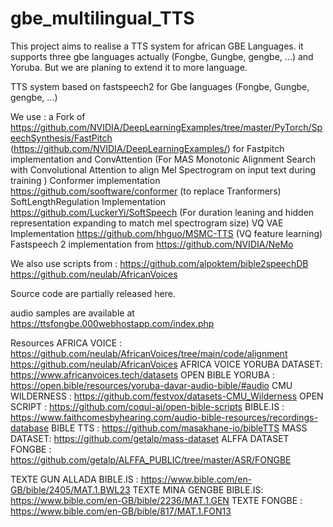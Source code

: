 # gbe_multilingual_TTS

This project aims to realise a TTS system for african GBE Languages. it supports three gbe languages actually (Fongbe, Gungbe, gengbe, ...) 
and Yoruba. But we are planing to extend it to more language.

TTS system based on fastspeech2 for Gbe languages (Fongbe, Gungbe, gengbe, ...) 

We use :
a Fork of https://github.com/NVIDIA/DeepLearningExamples/tree/master/PyTorch/SpeechSynthesis/FastPitch 
(https://github.com/NVIDIA/DeepLearningExamples/)  for Fastpitch implementation  and ConvAttention (For MAS Monotonic Alignment Search with Convolutional Attention to align Mel Spectrogram on input text during training )
Conformer implementation https://github.com/sooftware/conformer (to replace Tranformers)
SoftLengthRegulation Implementation https://github.com/LuckerYi/SoftSpeech (For duration leaning and hidden representation expanding to match mel spectrogram size)
VQ VAE Implementation https://github.com/hhguo/MSMC-TTS (VQ feature learning)
Fastspeech 2  implementation from  https://github.com/NVIDIA/NeMo 


We also use scripts from :
https://github.com/alpoktem/bible2speechDB
https://github.com/neulab/AfricanVoices

Source code are partially released here.

audio samples are available at https://ttsfongbe.000webhostapp.com/index.php

Resources
AFRICA VOICE : https://github.com/neulab/AfricanVoices/tree/main/code/alignment
               https://github.com/neulab/AfricanVoices
AFRICA VOICE YORUBA DATASET: https://www.africanvoices.tech/datasets
OPEN BIBLE YORUBA : https://open.bible/resources/yoruba-davar-audio-bible/#audio
CMU WILDERNESS : https://github.com/festvox/datasets-CMU_Wilderness
OPEN SCRIPT : https://github.com/coqui-ai/open-bible-scripts
BIBLE.IS : https://www.faithcomesbyhearing.com/audio-bible-resources/recordings-database
BIBLE TTS : https://github.com/masakhane-io/bibleTTS
MASS DATASET: https://github.com/getalp/mass-dataset
ALFFA DATASET FONGBE : https://github.com/getalp/ALFFA_PUBLIC/tree/master/ASR/FONGBE


TEXTE GUN ALLADA BIBLE.IS : https://www.bible.com/en-GB/bible/2405/MAT.1.BWL23
TEXTE MINA GENGBE BIBLE.IS: https://www.bible.com/en-GB/bible/2236/MAT.1.GEN
TEXTE FONGBE : https://www.bible.com/en-GB/bible/817/MAT.1.FON13
